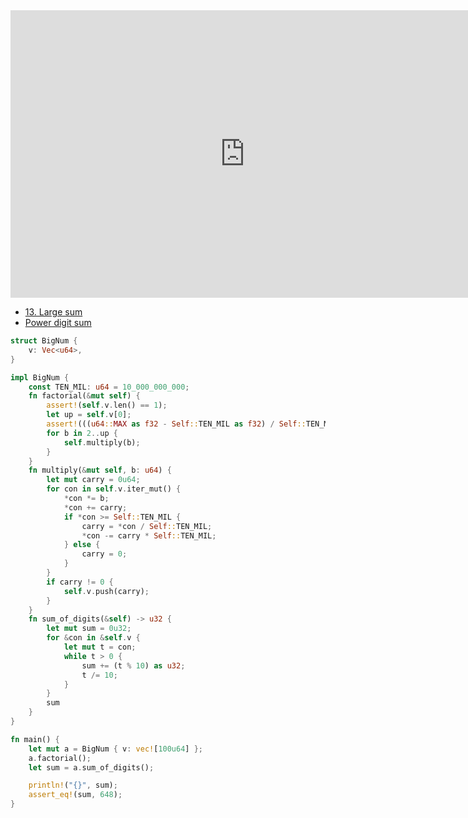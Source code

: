 <html><iframe src="https://docs.google.com/presentation/d/e/2PACX-1vTuzRkU6jBYqeyGIJRL9jwFyEHzgK8XBwfZcvoLEWXlw2aD20lgvYoDWN4Y_6-RLE81wq_SsrG7IIGO/embed?start=false&loop=false&delayms=60000" frameborder="0" width="750" height="460" allowfullscreen="true" mozallowfullscreen="true" webkitallowfullscreen="true"></iframe></html>

 - [13. Large sum](./e13.md)
 - [Power digit sum](./e16.md)

```rust
struct BigNum {
    v: Vec<u64>,
}

impl BigNum {
    const TEN_MIL: u64 = 10_000_000_000;
    fn factorial(&mut self) {
        assert!(self.v.len() == 1);
        let up = self.v[0];
        assert!(((u64::MAX as f32 - Self::TEN_MIL as f32) / Self::TEN_MIL as f32) > (up as f32));
        for b in 2..up {
            self.multiply(b);
        }
    }
    fn multiply(&mut self, b: u64) {
        let mut carry = 0u64;
        for con in self.v.iter_mut() {
            *con *= b;
            *con += carry;
            if *con >= Self::TEN_MIL {
                carry = *con / Self::TEN_MIL;
                *con -= carry * Self::TEN_MIL;
            } else {
                carry = 0;
            }
        }
        if carry != 0 {
            self.v.push(carry);
        }
    }
    fn sum_of_digits(&self) -> u32 {
        let mut sum = 0u32;
        for &con in &self.v {
            let mut t = con;
            while t > 0 {
                sum += (t % 10) as u32;
                t /= 10;
            }
        }
        sum
    }
}

fn main() {
    let mut a = BigNum { v: vec![100u64] };
    a.factorial();
    let sum = a.sum_of_digits();

    println!("{}", sum);
    assert_eq!(sum, 648);
}
```
